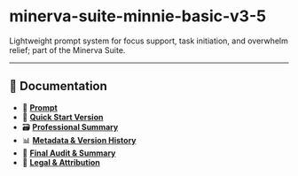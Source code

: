 # minerva-suite-minnie-basic-v3-5

Lightweight prompt system for focus support, task initiation, and overwhelm relief; part of the Minerva Suite.

---

## 📂 Documentation

- 🧩 **[Prompt](docs/01-minnie-prompt.docx)**
- 🚀 **[Quick Start Version](docs/02-quickstart-minnie.docx)**
- 🗃️ **[Professional Summary](docs/03-professional-summary-minnie.docx)**
- 📊 **[Metadata & Version History](docs/04-metadata-minnie.docx)**
- 🧾 **[Final Audit & Summary](docs/05-final-audit-minnie.docx)**
- 📜 **[Legal & Attribution](docs/06-legal-minnie.docx)**

